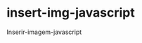 # insert-img-javascript
Inserir-imagem-javascript


<script>
//Só executa se o DOM estar carregado
if (document.readyState=="loading") document.addEventListener('DOMContentLoaded', IniciarCode);
else IniciarCode();

function IniciarCode() {

  const imageContainer = document.querySelector('.itemVideo .videoIconeGaleria');

  const playButton = document.createElement('div');
  playButton.classList.add('playButton');

  // Create an image element and set the source to your desired image link
  const playImage = document.createElement('img');
  playImage.src = 'https://static.lojadopapel.com.br/media/wysiwyg/magemenu/playdemo.png'; // Replace with your actual image path

  // Append the image to the play button element
  playButton.appendChild(playImage);

  imageContainer.appendChild(playButton);
}



</script>

<style>

.playButton {
    position: absolute;
    width: 40px;
    height: 40px;

    border-radius: 50%;
    color: white;
    display: flex;
    font-size: 24px;
    z-index: 50;
}

.playButton img {
  width: 100%;
  height: 100%;
  object-fit: cover; 
}

.videoIconeGaleria {
    display: flex;
    justify-content: center;
    align-items: center;
}

</style>
